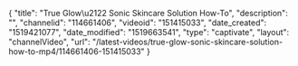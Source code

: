 {
    "title": "True Glow\u2122 Sonic Skincare Solution How-To",
    "description": "",
    "channelid": "114661406",
    "videoid": "151415033",
    "date_created": "1519421077",
    "date_modified": "1519663541",
    "type": "captivate",
    "layout": "channelVideo",
    "url": "\/latest-videos\/true-glow-sonic-skincare-solution-how-to-mp4\/114661406-151415033"
}